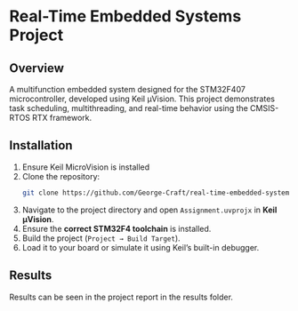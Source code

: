 # Real-Time Embedded Systems Project

## Overview
A multifunction embedded system designed for the STM32F407 microcontroller, developed using Keil µVision. This project demonstrates task scheduling, multithreading, and real-time behavior using the CMSIS-RTOS RTX framework.

## Installation
1. Ensure Keil MicroVision is installed
2. Clone the repository:
   ```bash
   git clone https://github.com/George-Craft/real-time-embedded-systems-project.git
3. Navigate to the project directory and open `Assignment.uvprojx` in **Keil µVision**.
4. Ensure the **correct STM32F4 toolchain** is installed.
5. Build the project (`Project → Build Target`).
6. Load it to your board or simulate it using Keil’s built-in debugger.

## Results
Results can be seen in the project report in the results folder.
